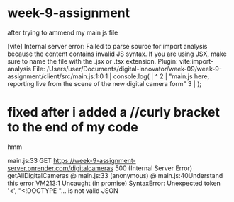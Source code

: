 # week-9-assignment

after trying to ammend my main js file

[vite] Internal server error: Failed to parse source for import analysis because the content contains invalid JS syntax. If you are using JSX, make sure to name the file with the .jsx or .tsx extension.
Plugin: vite:import-analysis
File: /Users/user/Documents/digital-innovator/week-09/week-9-assignment/client/src/main.js:1:0
1 | console.log(
| ^
2 | "main.js here, reporting live from the scene of the new digital camera form"
3 | );

# fixed after i added a //curly bracket to the end of my code

hmm

main.js:33 GET https://week-9-assignment-server.onrender.com/digitalcameras 500 (Internal Server Error)
getAllDigitalCameras @ main.js:33
(anonymous) @ main.js:40Understand this error
VM213:1 Uncaught (in promise) SyntaxError: Unexpected token '<', "<!DOCTYPE "... is not valid JSON
